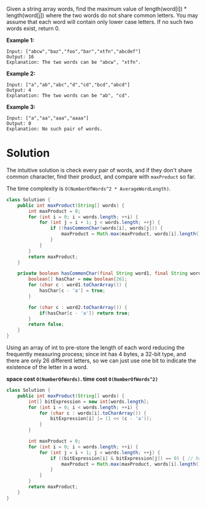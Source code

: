 Given a string array words, find the maximum value of length(word[i]) * length(word[j]) where the two words do not share common letters. You may assume that each word will contain only lower case letters. If no such two words exist, return 0.

__Example 1:__

```
Input: ["abcw","baz","foo","bar","xtfn","abcdef"]
Output: 16 
Explanation: The two words can be "abcw", "xtfn".
```

__Example 2:__

```
Input: ["a","ab","abc","d","cd","bcd","abcd"]
Output: 4 
Explanation: The two words can be "ab", "cd".
```

__Example 3:__

```
Input: ["a","aa","aaa","aaaa"]
Output: 0 
Explanation: No such pair of words.
```

# Solution

The intuitive solution is check every pair of words, and if they don't share common character, find their product, and compare with `maxProduct` so far.

The time complexity is `O(NumberOfWords^2 * AverageWordLength)`.

```java
class Solution {
    public int maxProduct(String[] words) {
        int maxProduct = 0;
        for (int i = 0; i < words.length; ++i) {
            for (int j = i + 1; j < words.length; ++j) {
                if (!hasCommonChar(words[i], words[j])) {
                    maxProduct = Math.max(maxProduct, words[i].length() * words[j].length());
                }
            }
        }
        return maxProduct;
    }

    private boolean hasCommonChar(final String word1, final String word2) {
        boolean[] hasChar = new boolean[26];
        for (char c : word1.toCharArray()) {
            hasChar[c - 'a'] = true;
        }

        for (char c : word2.toCharArray()) {
            if(hasChar[c - 'a']) return true;
        }
        return false;
    }
}
```

Using an array of int to pre-store the length of each word reducing the frequently measuring process; since int has 4 bytes, a 32-bit type, and there are only 26 different letters, so we can just use one bit to indicate the existence of the letter in a word. 

__space cost `O(NumberOfWords)`. time cost `O(NumberOfWords^2)`__


```java
class Solution {
    public int maxProduct(String[] words) {
        int[] bitExpression = new int[words.length];
        for (int i = 0; i < words.length; ++i) {
            for (char c : words[i].toCharArray()) {
                bitExpression[i] |= (1 << (c - 'a'));
            }
        }

        int maxProduct = 0;
        for (int i = 0; i < words.length; ++i) {
            for (int j = i + 1; j < words.length; ++j) {
                if ((bitExpression[i] & bitExpression[j]) == 0) { // has no common char
                    maxProduct = Math.max(maxProduct, words[i].length() * words[j].length());
                }
            }
        }
        return maxProduct;
    }
}
```
